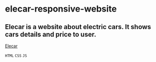 # elecar-responsive-website

## Elecar is a website about electric cars. It shows cars details and price to user.

[Elecar](https://ekramh.github.io/elecar-responsive-website/)

`HTML` `CSS` `JS`
